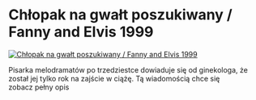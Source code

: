 Chłopak na gwałt poszukiwany / Fanny and Elvis 1999 
=============
[![Chłopak na gwałt poszukiwany / Fanny and Elvis 1999 ](http://vidos.pl/images/player.gif)](http://vidos.pl/chlopak-na-gwalt-poszukiwany-fanny-and-elvis-1999)

 Pisarka melodramatów po trzedziestce dowiaduje się od ginekologa, że został jej tylko rok na zajście w ciążę. Tą wiadomością chce się zobacz pełny opis
